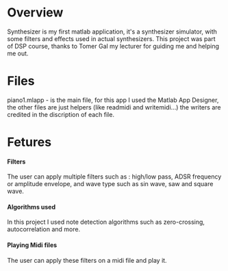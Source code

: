 # Overview
Synthesizer is my first matlab application, it's a synthesizer simulator, with some filters and effects used in actual synthesizers. 
This project was part of DSP course, thanks to Tomer Gal my lecturer for guiding me and helping me out.

# Files
piano1.mlapp - is the main file, for this app I used the Matlab App Designer, the other files are just helpers (like readmidi and writemidi...) the writers are credited in the discription of each file.

# Fetures 

#### Filters
The user can apply multiple filters such as : high/low pass, ADSR frequency or amplitude envelope, and wave type such as sin wave, saw and square wave.
#### Algorithms used
In this project I used note detection algorithms such as zero-crossing, autocorrelation and more.

#### Playing Midi files
The user can apply these filters on a midi file and play it.
